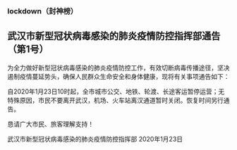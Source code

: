 ### lockdown（封神榜）
## 武汉市新型冠状病毒感染的肺炎疫情防控指挥部通告（第1号）

为全力做好新型冠状病毒感染的肺炎疫情防控工作，有效切断病毒传播途径，坚决遏制疫情蔓延势头，确保人民群众生命安全和身体健康，现将有关事项通告如下：

自2020年1月23日10时起，全市城市公交、地铁、轮渡、长途客运暂停运营；无特殊原因，市民不要离开武汉，机场、火车站离汉通道暂时关闭。恢复时间另行通告。

恳请广大市民、旅客理解支持！

武汉市新型冠状病毒感染的肺炎疫情防控指挥部
2020年1月23日
